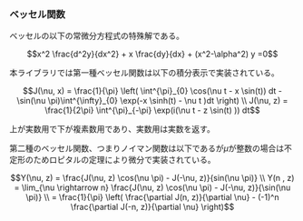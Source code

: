 ### ベッセル関数
ベッセルの以下の常微分方程式の特殊解である。
```math
x^2 \frac{d^2y}{dx^2} + x \frac{dy}{dx} + (x^2-\alpha^2) y =0
```

本ライブラリでは第一種ベッセル関数は以下の積分表示で実装されている。
```math
J(\nu, x) = \frac{1}{\pi} \left( \int^{\pi}_{0} \cos(\nu t - x \sin(t)) dt - \sin(\nu \pi)\int^{\infty}_{0} \exp(-x \sinh(t) - \nu t )dt \right) \\
J(\nu, z) = \frac{1}{2\pi} \int^{\pi}_{-\pi} \exp(i(\nu t - z \sin(t) )) dt
```
上が実数用で下が複素数用であり、実数用は実数を返す。

第二種のベッセル関数、つまりノイマン関数は以下であるが$\mu$が整数の場合は不定形のためロピタルの定理により微分で実装されている。
```math
Y(\nu, z) = \frac{J(\nu, z) \cos(\nu \pi) - J(-\nu, z)}{sin(\nu \pi)} \\
Y(n , z) = \lim_{\nu \rightarrow n} \frac{J(\nu, z) \cos(\nu \pi) - J(-\nu, z)}{\sin(\nu \pi)} \\
         = \frac{1}{\pi} \left( \frac{\partial J(n, z)}{\partial \nu} - (-1)^n \frac{\partial J(-n, z)}{\partial \nu} \right)
```